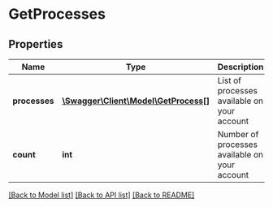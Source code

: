 # GetProcesses

## Properties
Name | Type | Description | Notes
------------ | ------------- | ------------- | -------------
**processes** | [**\Swagger\Client\Model\GetProcess[]**](GetProcess.md) | List of processes available on your account | [optional] 
**count** | **int** | Number of processes available on your account | 

[[Back to Model list]](../README.md#documentation-for-models) [[Back to API list]](../README.md#documentation-for-api-endpoints) [[Back to README]](../README.md)


